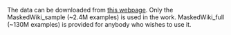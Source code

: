 The data can be downloaded from [this webpage](https://ora.ox.ac.uk/objects/uuid:9b34602b-c982-4b49-b4f4-6555b5a82c3d).
Only the MaskedWiki\_sample (~2.4M examples) is used in the work. MaskedWiki\_full (~130M examples) is provided for anybody who wishes to use it.
